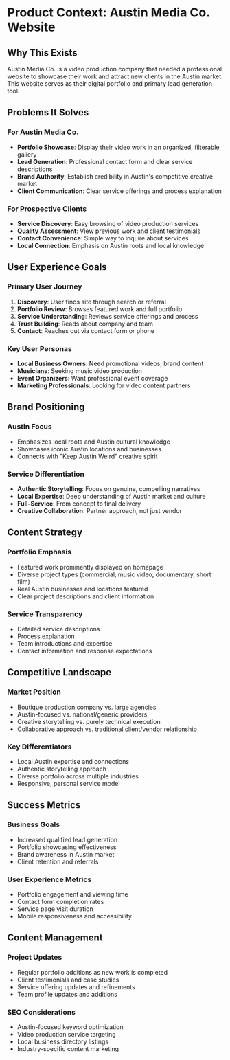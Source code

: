 # Product Context: Austin Media Co. Website

## Why This Exists

Austin Media Co. is a video production company that needed a professional website to showcase their work and attract new clients in the Austin market. This website serves as their digital portfolio and primary lead generation tool.

## Problems It Solves

### For Austin Media Co.
- **Portfolio Showcase**: Display their video work in an organized, filterable gallery
- **Lead Generation**: Professional contact form and clear service descriptions
- **Brand Authority**: Establish credibility in Austin's competitive creative market
- **Client Communication**: Clear service offerings and process explanation

### For Prospective Clients
- **Service Discovery**: Easy browsing of video production services
- **Quality Assessment**: View previous work and client testimonials
- **Contact Convenience**: Simple way to inquire about services
- **Local Connection**: Emphasis on Austin roots and local knowledge

## User Experience Goals

### Primary User Journey
1. **Discovery**: User finds site through search or referral
2. **Portfolio Review**: Browses featured work and full portfolio
3. **Service Understanding**: Reviews service offerings and process
4. **Trust Building**: Reads about company and team
5. **Contact**: Reaches out via contact form or phone

### Key User Personas
- **Local Business Owners**: Need promotional videos, brand content
- **Musicians**: Seeking music video production
- **Event Organizers**: Want professional event coverage
- **Marketing Professionals**: Looking for video content partners

## Brand Positioning

### Austin Focus
- Emphasizes local roots and Austin cultural knowledge
- Showcases iconic Austin locations and businesses
- Connects with "Keep Austin Weird" creative spirit

### Service Differentiation
- **Authentic Storytelling**: Focus on genuine, compelling narratives
- **Local Expertise**: Deep understanding of Austin market and culture
- **Full-Service**: From concept to final delivery
- **Creative Collaboration**: Partner approach, not just vendor

## Content Strategy

### Portfolio Emphasis
- Featured work prominently displayed on homepage
- Diverse project types (commercial, music video, documentary, short film)
- Real Austin businesses and locations featured
- Clear project descriptions and client information

### Service Transparency
- Detailed service descriptions
- Process explanation
- Team introductions and expertise
- Contact information and response expectations

## Competitive Landscape

### Market Position
- Boutique production company vs. large agencies
- Austin-focused vs. national/generic providers
- Creative storytelling vs. purely technical execution
- Collaborative approach vs. traditional client/vendor relationship

### Key Differentiators
- Local Austin expertise and connections
- Authentic storytelling approach
- Diverse portfolio across multiple industries
- Responsive, personal service model

## Success Metrics

### Business Goals
- Increased qualified lead generation
- Portfolio showcasing effectiveness
- Brand awareness in Austin market
- Client retention and referrals

### User Experience Metrics
- Portfolio engagement and viewing time
- Contact form completion rates
- Service page visit duration
- Mobile responsiveness and accessibility

## Content Management

### Project Updates
- Regular portfolio additions as new work is completed
- Client testimonials and case studies
- Service offering updates and refinements
- Team profile updates and additions

### SEO Considerations
- Austin-focused keyword optimization
- Video production service targeting
- Local business directory listings
- Industry-specific content marketing